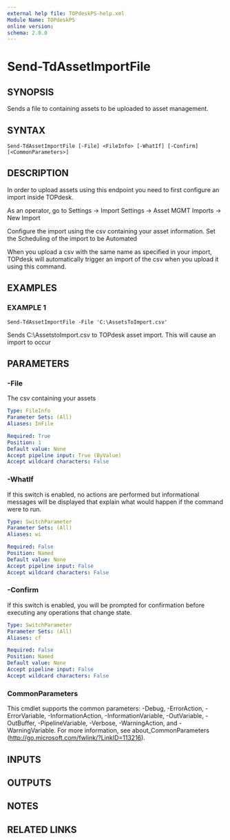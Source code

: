 ```yaml
---
external help file: TOPdeskPS-help.xml
Module Name: TOPdeskPS
online version:
schema: 2.0.0
---
```


# Send-TdAssetImportFile

## SYNOPSIS
Sends a file to containing assets to be uploaded to asset management.

## SYNTAX

```
Send-TdAssetImportFile [-File] <FileInfo> [-WhatIf] [-Confirm] [<CommonParameters>]
```

## DESCRIPTION
In order to upload assets using this endpoint you need to first configure an import inside TOPdesk.

As an operator, go to Settings -\> Import Settings -\> Asset MGMT Imports -\> New Import

Configure the import using the csv containing your asset information.
Set the Scheduling of the import to be Automated

When you upload a csv with the same name as specified in your import, TOPdesk will automatically trigger an import of the csv when you upload it using this command.

## EXAMPLES

### EXAMPLE 1
```
Send-TdAssetImportFile -File 'C:\AssetsToImport.csv'
```

Sends C:\AssetstoImport.csv to TOPdesk asset import.
This will cause an import to occur

## PARAMETERS

### -File
The csv containing your assets

```yaml
Type: FileInfo
Parameter Sets: (All)
Aliases: InFile

Required: True
Position: 1
Default value: None
Accept pipeline input: True (ByValue)
Accept wildcard characters: False
```

### -WhatIf
If this switch is enabled, no actions are performed but informational messages will be displayed that explain what would happen if the command were to run.

```yaml
Type: SwitchParameter
Parameter Sets: (All)
Aliases: wi

Required: False
Position: Named
Default value: None
Accept pipeline input: False
Accept wildcard characters: False
```

### -Confirm
If this switch is enabled, you will be prompted for confirmation before executing any operations that change state.

```yaml
Type: SwitchParameter
Parameter Sets: (All)
Aliases: cf

Required: False
Position: Named
Default value: None
Accept pipeline input: False
Accept wildcard characters: False
```

### CommonParameters
This cmdlet supports the common parameters: -Debug, -ErrorAction, -ErrorVariable, -InformationAction, -InformationVariable, -OutVariable, -OutBuffer, -PipelineVariable, -Verbose, -WarningAction, and -WarningVariable.
For more information, see about_CommonParameters (http://go.microsoft.com/fwlink/?LinkID=113216).

## INPUTS

## OUTPUTS

## NOTES

## RELATED LINKS
